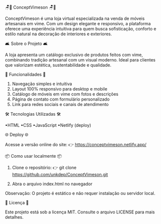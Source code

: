 🪑🌿 ConceptVimeson 🪑🌿

ConceptVimeson é uma loja virtual especializada na venda de móveis artesanais em vime. Com um design elegante e responsivo, a plataforma oferece uma experiência intuitiva para quem busca sofisticação, conforto e estilo natural na decoração de interiores e exteriores.



🛋️ Sobre o Projeto 🛋️

A loja apresenta um catálogo exclusivo de produtos feitos com vime, combinando tradição artesanal com um visual moderno. Ideal para clientes que valorizam estética, sustentabilidade e qualidade.



🚀 Funcionalidades 🚀

1. Navegação simples e intuitiva
2. Layout 100% responsivo para desktop e mobile
3. Catálogo de móveis em vime com fotos e descrições
4. Página de contato com formulário personalizado
5. Link para redes sociais e canais de atendimento



🛠️ Tecnologias Utilizadas 🛠️

•HTML
•CSS
•JavaScript
•Netlify (deploy)



🌐 Deploy 🌐

Acesse a versão online do site:
👉 https://conceptvimeson.netlify.app/



📦 Como usar localmente 📦

1. Clone o repositório:
👉 git clone https://github.com/unkdep/ConceptVimeson.git

2. Abra o arquivo index.html no navegador

Observação: O projeto é estático e não requer instalação ou servidor local.



📄 Licença 📄

Este projeto está sob a licença MIT. Consulte o arquivo LICENSE para mais detalhes.